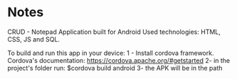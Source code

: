 # Notes
CRUD - Notepad
Application built for Android 
Used technologies: HTML, CSS, JS and SQL.

To build and run this app in your device:
  1 - Install cordova framework. Cordova's documentation: https://cordova.apache.org/#getstarted
  2- in the project's folder run:
    $cordova build android
  3- the APK will be in the path
